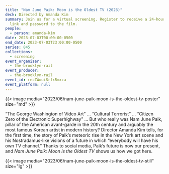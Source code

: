 ```yaml
---
title: "Nam June Paik: Moon is the Oldest TV (2023)"
deck: Directed by Amanda Kim
summary: Join us for a virtual screening. Register to receive a 24-hour access
  link and password to the film.
people:
  - person: amanda-kim
date: 2023-07-03T00:00:00-0500
end_date: 2023-07-03T23:00:00-0500
series: 845
collections:
  - screening
event_organizer:
  - the-brooklyn-rail
event_producer:
  - the-brooklyn-rail
event_id: recZWouiSrfxRmxca
event_platform: null
---
```

{{< image media="2023/06/nam-june-paik-moon-is-the-oldest-tv-poster" size="md" >}}

“The George Washington of Video Art” ... “Cultural Terrorist” ... “Citizen Zero of the Electronic Superhighway” ... But who really was Nam June Paik, pillar of the American avant-garde in the 20th century and arguably the most famous Korean artist in modern history? Director Amanda Kim tells, for the first time, the story of Paik’s meteoric rise in the New York art scene and his Nostradamus-like visions of a future in which “everybody will have his own TV channel.” Thanks to social media, Paik’s future is now our present, and *Nam June Paik: Moon is the Oldest TV* shows us how we got here.

{{< image media="2023/06/nam-june-paik-moon-is-the-oldest-tv-still" size="lg" >}}